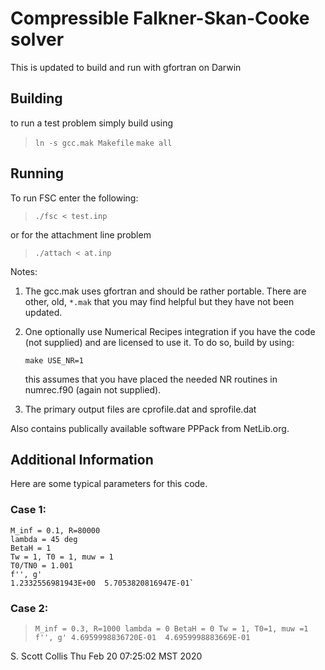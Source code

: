 # Compressible Falkner-Skan-Cooke solver

This is updated to build and run with gfortran on Darwin

## Building

to run a test problem simply build using

> `ln -s gcc.mak Makefile`
> `make all`

## Running

To run FSC enter the following:

> `./fsc < test.inp`

or for the attachment line problem

> `./attach < at.inp`

Notes:

1. The gcc.mak uses gfortran and should be rather
   portable.  There are other, old, `*.mak` that you
   may find helpful but they have not been updated.
2. One optionally use Numerical Recipes integration
   if you have the code (not supplied) and are 
   licensed to use it. To do so, build by using:

   `make USE_NR=1`

   this assumes that you have placed the needed NR
   routines in numrec.f90 (again not supplied).
3. The primary output files are cprofile.dat and
   sprofile.dat

Also contains publically available software PPPack
from NetLib.org.

## Additional Information

Here are some typical parameters for this code.

### Case 1:
    M_inf = 0.1, R=80000
    lambda = 45 deg
    BetaH = 1
    Tw = 1, T0 = 1, muw = 1
    T0/TN0 = 1.001
    f'', g'
    1.2332556981943E+00  5.7053820816947E-01`

### Case 2:
>  `M_inf = 0.3, R=1000
>  lambda = 0
>  BetaH = 0
>  Tw = 1, T0=1, muw =1
>  f'', g'
>  4.6959998836720E-01  4.6959998883669E-01`

S. Scott Collis
Thu Feb 20 07:25:02 MST 2020
